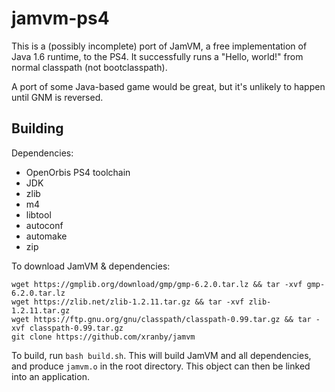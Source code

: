 # jamvm-ps4

This is a (possibly incomplete) port of JamVM, a free implementation of Java 1.6 runtime, to the PS4. It successfully runs a "Hello, world!" from normal classpath (not bootclasspath).

A port of some Java-based game would be great, but it's unlikely to happen until GNM is reversed.

## Building

Dependencies:
* OpenOrbis PS4 toolchain
* JDK
* zlib
* m4
* libtool
* autoconf
* automake
* zip

To download JamVM & dependencies:

```
wget https://gmplib.org/download/gmp/gmp-6.2.0.tar.lz && tar -xvf gmp-6.2.0.tar.lz
wget https://zlib.net/zlib-1.2.11.tar.gz && tar -xvf zlib-1.2.11.tar.gz
wget https://ftp.gnu.org/gnu/classpath/classpath-0.99.tar.gz && tar -xvf classpath-0.99.tar.gz
git clone https://github.com/xranby/jamvm
```

To build, run `bash build.sh`. This will build JamVM and all dependencies, and produce `jamvm.o` in the root directory. This object can then be linked into an application.
